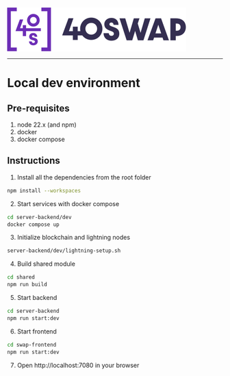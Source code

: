 ![40swap logo](./swap-frontend/src/assets/brand.svg)

---

# Local dev environment

## Pre-requisites

1. node 22.x (and npm)
2. docker
3. docker compose

## Instructions

1. Install all the dependencies from the root folder
```bash
npm install --workspaces
```
2. Start services with docker compose 
```bash
cd server-backend/dev
docker compose up
```
3. Initialize blockchain and lightning nodes
```bash
server-backend/dev/lightning-setup.sh
```
4. Build shared module
```bash
cd shared
npm run build
```
5. Start backend
```bash
cd server-backend
npm run start:dev
```
6. Start frontend
```bash
cd swap-frontend
npm run start:dev
```
7. Open http://localhost:7080 in your browser


